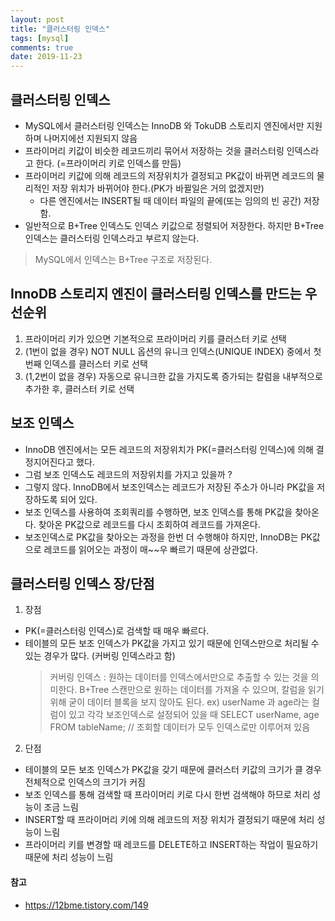 ```yaml
---
layout: post
title: "클러스터링 인덱스"
tags: [mysql]
comments: true
date: 2019-11-23
---
```


## 클러스터링 인덱스
- MySQL에서 클러스터링 인덱스는 InnoDB 와 TokuDB 스토리지 엔진에서만 지원하며 나머지에선 지원되지 않음
- 프라이머리 키값이 비슷한 레코드끼리 묶어서 저장하는 것을 클러스터링 인덱스라고 한다. (=프라이머리 키로 인덱스를 만듬)
- 프라이머리 키값에 의해 레코드의 저장위치가 결정되고 PK값이 바뀌면 레코드의 물리적인 저장 위치가 바뀌어야 한다.(PK가 바뀔일은 거의 없겠지만)
  * 다른 엔진에서는 INSERT될 때 데이터 파일의 끝에(또는 임의의 빈 공간) 저장함.
- 일반적으로 B+Tree 인덱스도 인덱스 키값으로 정렬되어 저장한다. 하지만 B+Tree인덱스는 클러스터링 인덱스라고 부르지 않는다.
> MySQL에서 인덱스는 B+Tree 구조로 저장된다.


## InnoDB 스토리지 엔진이 클러스터링 인덱스를 만드는 우선순위 
1. 프라이머리 키가 있으면 기본적으로 프라이머리 키를 클러스터 키로 선택
2. (1번이 없을 경우) NOT NULL 옵션의 유니크 인덱스(UNIQUE INDEX) 중에서 첫번째 인덱스를 클러스터 키로 선택
3. (1,2번이 없을 경우) 자동으로 유니크한 값을 가지도록 증가되는 칼럼을 내부적으로 추가한 후, 클러스터 키로 선택


## 보조 인덱스
- InnoDB 엔진에서는 모든 레코드의 저장위치가 PK(=클러스터링 인덱스)에 의해 결정지어진다고 했다.
- 그럼 보조 인덱스도 레코드의 저장위치를 가지고 있을까 ?
- 그렇지 않다. InnoDB에서 보조인덱스는 레코드가 저장된 주소가 아니라 PK값을 저장하도록 되어 있다.
- 보조 인덱스를 사용하여 조회쿼리를 수행하면, 보조 인덱스를 통해 PK값을 찾아온다. 찾아온 PK값으로 레코드를 다시 조회하여 레코드를 가져온다.
- 보조인덱스로 PK값을 찾아오는 과정을 한번 더 수행해야 하지만, InnoDB는 PK값으로 레코드를 읽어오는 과정이 매~~우 빠르기 때문에 상관없다.

## 클러스터링 인덱스 장/단점
1. 장점
- PK(=클러스터링 인덱스)로 검색할 때 매우 빠르다.
- 테이블의 모든 보조 인덱스가 PK값을 가지고 있기 때문에 인덱스만으로 처리될 수 있는 경우가 많다. (커버링 인덱스라고 함)
  > 커버링 인덱스 : 원하는 데이터를 인덱스에서만으로 추출할 수 있는 것을 의미한다. B+Tree 스캔만으로 원하는 데이터를 가져올 수 있으며, 칼럼을 읽기 위해 굳이 데이터 블록을 보지 않아도 된다.
  > ex) userName 과 age라는 컬럼이 있고 각각 보조인덱스로 설정되어 있을 때
  > SELECT userName, age FROM tableName; // 조회할 데이터가 모두 인덱스로만 이루어져 있음

2. 단점
- 테이블의 모든 보조 인덱스가 PK값을 갖기 때문에 클러스터 키값의 크기가 클 경우 전체적으로 인덱스의 크기가 커짐
- 보조 인덱스를 통해 검색할 때 프라이머리 키로 다시 한번 검색해야 하므로 처리 성능이 조금 느림
- INSERT할 때 프라이머리 키에 의해 레코드의 저장 위치가 결정되기 때문에 처리 성능이 느림
- 프라이머리 키를 변경할 때 레코드를 DELETE하고 INSERT하는 작업이 필요하기 때문에 처리 성능이 느림



#### 참고
- <https://12bme.tistory.com/149>
